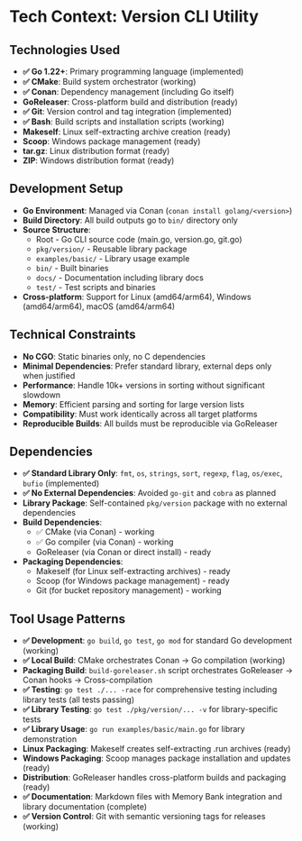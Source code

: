 # Tech Context: Version CLI Utility

## Technologies Used
- **✅ Go 1.22+**: Primary programming language (implemented)
- **✅ CMake**: Build system orchestrator (working)
- **✅ Conan**: Dependency management (including Go itself)
- **GoReleaser**: Cross-platform build and distribution (ready)
- **✅ Git**: Version control and tag integration (implemented)
- **✅ Bash**: Build scripts and installation scripts (working)
- **Makeself**: Linux self-extracting archive creation (ready)
- **Scoop**: Windows package management (ready)
- **tar.gz**: Linux distribution format (ready)
- **ZIP**: Windows distribution format (ready)

## Development Setup
- **Go Environment**: Managed via Conan (`conan install golang/<version>`)
- **Build Directory**: All build outputs go to `bin/` directory only
- **Source Structure**: 
  - Root - Go CLI source code (main.go, version.go, git.go)
  - `pkg/version/` - Reusable library package
  - `examples/basic/` - Library usage example
  - `bin/` - Built binaries
  - `docs/` - Documentation including library docs
  - `test/` - Test scripts and binaries
- **Cross-platform**: Support for Linux (amd64/arm64), Windows (amd64/arm64), macOS (amd64/arm64)

## Technical Constraints
- **No CGO**: Static binaries only, no C dependencies
- **Minimal Dependencies**: Prefer standard library, external deps only when justified
- **Performance**: Handle 10k+ versions in sorting without significant slowdown
- **Memory**: Efficient parsing and sorting for large version lists
- **Compatibility**: Must work identically across all target platforms
- **Reproducible Builds**: All builds must be reproducible via GoReleaser

## Dependencies
- **✅ Standard Library Only**: `fmt`, `os`, `strings`, `sort`, `regexp`, `flag`, `os/exec`, `bufio` (implemented)
- **✅ No External Dependencies**: Avoided `go-git` and `cobra` as planned
- **Library Package**: Self-contained `pkg/version` package with no external dependencies
- **Build Dependencies**:
  - ✅ CMake (via Conan) - working
  - ✅ Go compiler (via Conan) - working
  - GoReleaser (via Conan or direct install) - ready
- **Packaging Dependencies**:
  - Makeself (for Linux self-extracting archives) - ready
  - Scoop (for Windows package management) - ready
  - Git (for bucket repository management) - working

## Tool Usage Patterns
- **✅ Development**: `go build`, `go test`, `go mod` for standard Go development (working)
- **✅ Local Build**: CMake orchestrates Conan → Go compilation (working)
- **Packaging Build**: `build-goreleaser.sh` script orchestrates GoReleaser → Conan hooks → Cross-compilation
- **✅ Testing**: `go test ./... -race` for comprehensive testing including library tests (all tests passing)
- **✅ Library Testing**: `go test ./pkg/version/... -v` for library-specific tests
- **✅ Library Usage**: `go run examples/basic/main.go` for library demonstration
- **Linux Packaging**: Makeself creates self-extracting .run archives (ready)
- **Windows Packaging**: Scoop manages package installation and updates (ready)
- **Distribution**: GoReleaser handles cross-platform builds and packaging (ready)
- **✅ Documentation**: Markdown files with Memory Bank integration and library documentation (complete)
- **✅ Version Control**: Git with semantic versioning tags for releases (working)